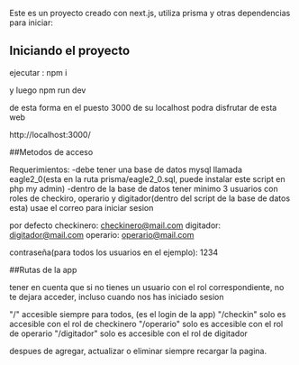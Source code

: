 Este es un proyecto creado con next.js, utiliza prisma y otras dependencias para iniciar:

## Iniciando el proyecto

ejecutar :
npm i

y luego npm run dev

de esta forma en el puesto 3000 de su localhost podra disfrutar de esta web

http://localhost:3000/

##Metodos de acceso

Requerimientos:
-debe tener una base de datos mysql llamada eagle2_0(esta en la ruta prisma/eagle2_0.sql, puede instalar este script en php my admin)
-dentro de la base de datos tener minimo 3 usuarios con roles de checkiro, operario y digitador(dentro del script de la base de datos esta)
usae el correo para iniciar sesion 

por defecto
checkinero: checkinero@mail.com 
digitador: digitador@mail.com
operario: operario@mail.com

contraseña(para todos los usuarios en el ejemplo): 1234

##Rutas de la app

tener en cuenta que si no tienes un usuario con el rol correspondiente, no te dejara acceder, incluso cuando nos has iniciado sesion

"/" accesible siempre para todos, (es el login de la app)
"/checkin" solo es accesible con el rol de checkinero
"/operario" solo es accesible con el rol de operario
"/digitador" solo es accesible con el rol de digitador

despues de agregar, actualizar o eliminar siempre recargar la pagina.
